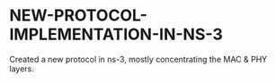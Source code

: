 # NEW-PROTOCOL-IMPLEMENTATION-IN-NS-3
Created a new protocol in ns-3, mostly concentrating the MAC &amp; PHY layers.
